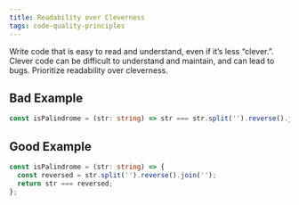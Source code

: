 ```yaml
---
title: Readability over Cleverness
tags: code-quality-principles
---
```

Write code that is easy to read and understand, even if it’s less “clever.”. Clever code can be difficult to understand and maintain, and can lead to bugs. Prioritize readability over cleverness.

## Bad Example

```typescript
const isPalindrome = (str: string) => str === str.split('').reverse().join('');
```

## Good Example

```typescript
const isPalindrome = (str: string) => {
  const reversed = str.split('').reverse().join('');
  return str === reversed;
};
```